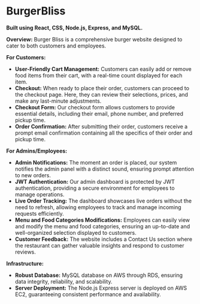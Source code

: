 # BurgerBliss
**Built using React, CSS, Node.js, Express, and MySQL.**

**Overview:**
Burger Bliss is a comprehensive burger website designed to cater to both customers and employees.

**For Customers:**
- **User-Friendly Cart Management:** Customers can easily add or remove food items from their cart, with a real-time count displayed for each item.
- **Checkout:** When ready to place their order, customers can proceed to the checkout page. Here, they can review their selections, prices, and make any last-minute adjustments.
- **Checkout Form:** Our checkout form allows customers to provide essential details, including their email, phone number, and preferred pickup time.
- **Order Confirmation:** After submitting their order, customers receive a prompt email confirmation containing all the specifics of their order and pickup time.

**For Admins/Employees:**
- **Admin Notifications:** The moment an order is placed, our system notifies the admin panel with a distinct sound, ensuring prompt attention to new orders.
- **JWT Authentication:** Our admin dashboard is protected by JWT authentication, providing a secure environment for employees to manage operations.
- **Live Order Tracking:** The dashboard showcases live orders without the need to refresh, allowing employees to track and manage incoming requests efficiently.
- **Menu and Food Categories Modifications:** Employees can easily view and modify the menu and food categories, ensuring an up-to-date and well-organized selection displayed to customers.
- **Customer Feedback:** The website includes a Contact Us section where the restaurant can gather valuable insights and respond to customer reviews.

**Infrastructure:**
- **Robust Database:** MySQL database on AWS through RDS, ensuring data integrity, reliability, and scalability.
- **Server Deployment:** The Node.js Express server is deployed on AWS EC2, guaranteeing consistent performance and availability.
